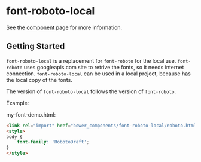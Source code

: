 font-roboto-local
============

See the [component page](https://github.com/elrancid/font-roboto-local) for more information.

## Getting Started

`font-roboto-local` is a replacement for `font-roboto` for the local use.
`font-roboto` uses googleapis.com site to retrive the fonts, so it needs internet connection.
`font-roboto-local` can be used in a local project, because has the local copy of the fonts.

The version of `font-roboto-local` follows the version of `font-roboto`.

Example:

my-font-demo.html:

```html
<link rel="import" href="bower_components/font-roboto-local/roboto.html">
<style>
body {
	font-family: 'RobotoDraft';
}
</style>
```